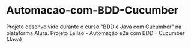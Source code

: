 # Automacao-com-BDD-Cucumber

Projeto desenvolvido durante o curso "BDD e Java com Cucumber" na plataforma Alura.
Projeto Leilao - Automação e2e com BDD - Cucumber (Java)

